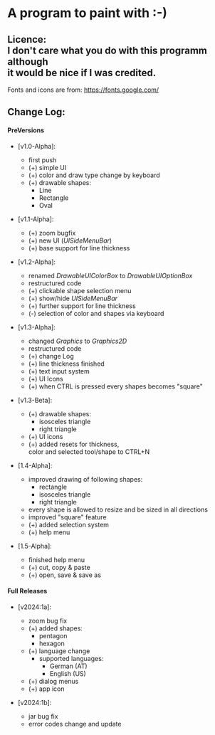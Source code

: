 # A program to paint with :-)

Licence:<br>
I don't care what you do with this programm although<br>
it would be nice if I was credited.
---
Fonts and icons are from: https://fonts.google.com/

## Change Log:
#### PreVersions
- [v1.0-Alpha]:
    + first push
    + (+) simple UI
    + (+) color and draw type change by keyboard
    + (+) drawable shapes:
        + Line
        + Rectangle
        + Oval


- [v1.1-Alpha]:
    + (+) zoom bugfix
    + (+) new UI (_UISideMenuBar_)
    + (+) base support for line thickness


- [v1.2-Alpha]:
    + renamed _DrawableUIColorBox_ to _DrawableUIOptionBox_
    + restructured code
    + (+) clickable shape selection menu
    + (+) show/hide _UISideMenuBar_
    + (+) further support for line thickness
    + (-) selection of color and shapes via keyboard
  

- [v1.3-Alpha]:
    + changed _Graphics_ to _Graphics2D_
    + restructured code
    + (+) change Log
    + (+) line thickness finished
    + (+) text input system
    + (+) UI Icons
    + (+) when CTRL is pressed every shapes becomes "square"


- [v1.3-Beta]:
    + (+) drawable shapes:
        + isosceles triangle
        + right triangle
    + (+) UI icons
    + (+) added resets for thickness,<br>
    color and selected tool/shape to CTRL+N 


- [1.4-Alpha]:
    + improved drawing of following shapes:
        + rectangle
        + isosceles triangle
        + right triangle
    + every shape is allowed to resize and be sized in all directions
    + improved "square" feature
    + (+) added selection system
    + (+) help menu


- [1.5-Alpha]:
    + finished help menu
    + (+) cut, copy & paste
    + (+) open, save & save as

#### Full Releases
- [v2024:1a]:
    + zoom bug fix
    + (+) added shapes:
        + pentagon
        + hexagon
    + (+) language change
        + supported languages:
            + German (AT)
            + English (US)
    + (+) dialog menus
    + (+) app icon


- [v2024:1b]:
    + jar bug fix
    + error codes change and update